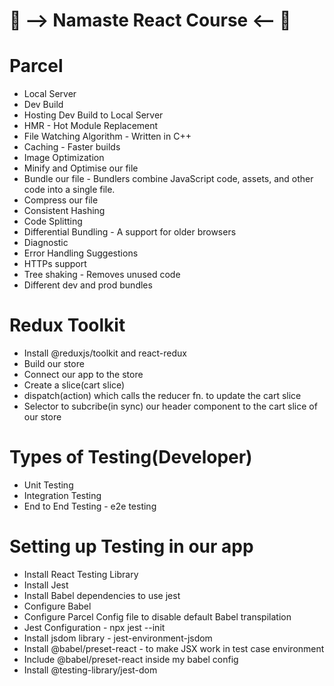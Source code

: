 # 📖 --> Namaste React Course <-- 📝

# Parcel

- Local Server
- Dev Build
- Hosting Dev Build to Local Server
- HMR - Hot Module Replacement
- File Watching Algorithm - Written in C++
- Caching - Faster builds
- Image Optimization
- Minify and Optimise our file
- Bundle our file - Bundlers combine JavaScript code, assets, and other code into a single file.
- Compress our file
- Consistent Hashing
- Code Splitting
- Differential Bundling - A support for older browsers
- Diagnostic
- Error Handling Suggestions
- HTTPs support
- Tree shaking - Removes unused code
- Different dev and prod bundles

# Redux Toolkit

- Install @reduxjs/toolkit and react-redux
- Build our store
- Connect our app to the store
- Create a slice(cart slice)
- dispatch(action) which calls the reducer fn. to update the cart slice
- Selector to subcribe(in sync) our header component to the cart slice of our store

# Types of Testing(Developer)

- Unit Testing
- Integration Testing
- End to End Testing - e2e testing

# Setting up Testing in our app

- Install React Testing Library
- Install Jest
- Install Babel dependencies to use jest
- Configure Babel
- Configure Parcel Config file to disable default Babel transpilation
- Jest Configuration - npx jest --init
- Install jsdom library - jest-environment-jsdom
- Install @babel/preset-react - to make JSX work in test case environment
- Include @babel/preset-react inside my babel config
- Install @testing-library/jest-dom
